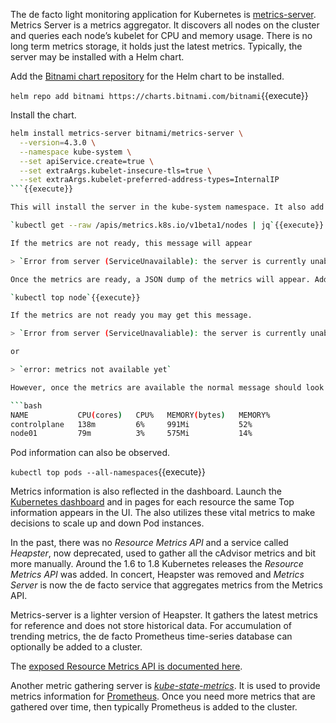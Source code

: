 The de facto light monitoring application for Kubernetes is [metrics-server](https://github.com/kubernetes-incubator/metrics-server). Metrics Server is a metrics aggregator. It discovers all nodes on the cluster and queries each node’s kubelet for CPU and memory usage. There is no long term metrics storage, it holds just the latest metrics. Typically, the server may be installed with a Helm chart.

Add the [Bitnami chart repository](https://bitnami.com/stacks/helm) for the Helm chart to be installed.

`helm repo add bitnami https://charts.bitnami.com/bitnami`{{execute}}

Install the chart.

```bash
helm install metrics-server bitnami/metrics-server \
  --version=4.3.0 \
  --namespace kube-system \
  --set apiService.create=true \
  --set extraArgs.kubelet-insecure-tls=true \
  --set extraArgs.kubelet-preferred-address-types=InternalIP
```{{execute}}

This will install the server in the kube-system namespace. It also add a new API endpoint named `metrics.k8s.io`. In a few moments you should be able to list metrics using the following command:

`kubectl get --raw /apis/metrics.k8s.io/v1beta1/nodes | jq`{{execute}}

If the metrics are not ready, this message will appear

> `Error from server (ServiceUnavailable): the server is currently unable to handle the request`

Once the metrics are ready, a JSON dump of the metrics will appear. Additional metrics also appears in the `top` report.

`kubectl top node`{{execute}}

If the metrics are not ready you may get this message.

> `Error from server (ServiceUnavaliable): the server is currently unable to handle the request (get nodes.metrics.k8s.io)`

or

> `error: metrics not available yet`

However, once the metrics are available the normal message should look similar to this:

```bash
NAME           CPU(cores)   CPU%   MEMORY(bytes)   MEMORY%
controlplane   138m         6%     991Mi           52%
node01         79m          3%     575Mi           14%
```

Pod information can also be observed.

`kubectl top pods --all-namespaces`{{execute}}

Metrics information is also reflected in the dashboard. Launch the [Kubernetes dashboard](https://[[HOST_SUBDOMAIN]]-30000-[[KATACODA_HOST]].environments.katacoda.com/) and in pages for each resource the same Top information appears in the UI. The [](https://kubernetes.io/docs/tasks/run-application/horizontal-pod-autoscale/) also utilizes these vital metrics to make decisions to scale up and down Pod instances.

In the past, there was no _Resource Metrics API_ and a service called _Heapster_, now deprecated, used to gather all the cAdvisor metrics and bit more manually. Around the 1.6 to 1.8 Kubernetes releases the _Resource Metrics API_ was added. In concert, Heapster was removed and _Metrics Server_ is now the de facto service that aggregates metrics from the Metrics API.

Metrics-server is a lighter version of Heapster. It gathers the latest metrics for reference and does not store historical data. For accumulation of trending metrics, the de facto Prometheus time-series database can optionally be added to a cluster.

The [exposed Resource Metrics API is documented here](https://github.com/kubernetes/community/blob/master/contributors/design-proposals/instrumentation/resource-metrics-api.md).

Another metric gathering server is [_kube-state-metrics_](https://github.com/kubernetes/kube-state-metrics#kube-state-metrics-vs-metrics-server). It is used to provide metrics information for [Prometheus](https://prometheus.io/). Once you need more metrics that are gathered over time, then typically Prometheus is added to the cluster.
